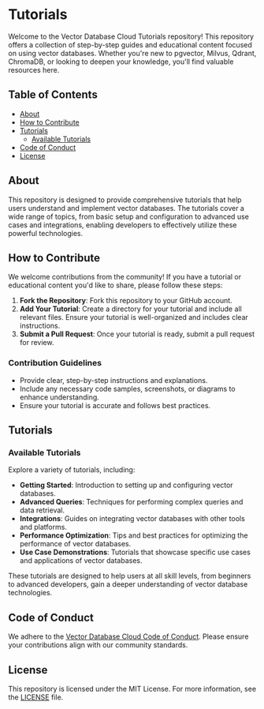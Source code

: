 # Tutorials

Welcome to the Vector Database Cloud Tutorials repository! This repository offers a collection of step-by-step guides and educational content focused on using vector databases. Whether you're new to pgvector, Milvus, Qdrant, ChromaDB, or looking to deepen your knowledge, you'll find valuable resources here.

## Table of Contents

- [About](#about)
- [How to Contribute](#how-to-contribute)
- [Tutorials](#tutorials)
  - [Available Tutorials](#available-tutorials)
- [Code of Conduct](#code-of-conduct)
- [License](#license)

## About

This repository is designed to provide comprehensive tutorials that help users understand and implement vector databases. The tutorials cover a wide range of topics, from basic setup and configuration to advanced use cases and integrations, enabling developers to effectively utilize these powerful technologies.

## How to Contribute

We welcome contributions from the community! If you have a tutorial or educational content you'd like to share, please follow these steps:

1. **Fork the Repository**: Fork this repository to your GitHub account.
2. **Add Your Tutorial**: Create a directory for your tutorial and include all relevant files. Ensure your tutorial is well-organized and includes clear instructions.
3. **Submit a Pull Request**: Once your tutorial is ready, submit a pull request for review.

### Contribution Guidelines

- Provide clear, step-by-step instructions and explanations.
- Include any necessary code samples, screenshots, or diagrams to enhance understanding.
- Ensure your tutorial is accurate and follows best practices.

## Tutorials

### Available Tutorials

Explore a variety of tutorials, including:

- **Getting Started**: Introduction to setting up and configuring vector databases.
- **Advanced Queries**: Techniques for performing complex queries and data retrieval.
- **Integrations**: Guides on integrating vector databases with other tools and platforms.
- **Performance Optimization**: Tips and best practices for optimizing the performance of vector databases.
- **Use Case Demonstrations**: Tutorials that showcase specific use cases and applications of vector databases.

These tutorials are designed to help users at all skill levels, from beginners to advanced developers, gain a deeper understanding of vector database technologies.

## Code of Conduct

We adhere to the [Vector Database Cloud Code of Conduct](https://github.com/VectorDBCloud/Community/blob/main/CODE_OF_CONDUCT.md). Please ensure your contributions align with our community standards.

## License

This repository is licensed under the MIT License. For more information, see the [LICENSE](LICENSE) file.
